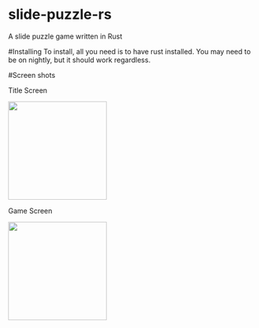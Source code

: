 # slide-puzzle-rs
A slide puzzle game written in Rust


#Installing
To install, all you need is to have rust installed.
You may need to be on nightly, but it should work
regardless.

#Screen shots

Title Screen

<img src="https://i.imgur.com/5bnkTyP.png" width="200px" height="200px">


Game Screen

<img src="https://i.imgur.com/UMUVAhW.png" width="200px" height="200px">

